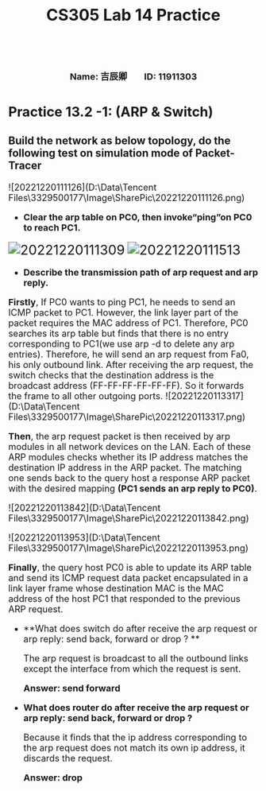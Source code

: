 <h1 align = "center"><font size='6'>CS305 Lab 14 Practice</h1>

<h1 align = "center"><font size='4'>Name: 吉辰卿  &nbsp&nbsp&nbsp&nbsp&nbsp&nbsp ID: 11911303</h1>



## Practice 13.2 -1: (ARP & Switch)

### Build the network as below topology, do the following test on **simulation mode** of Packet-Tracer

![20221220111126](D:\Data\Tencent Files\3329500177\Image\SharePic\20221220111126.png)

- **Clear the arp table on PC0, then invoke“ping”on PC0 to reach PC1.**

<img src="D:\Data\Tencent Files\3329500177\Image\SharePic\20221220111309.png" alt="20221220111309" style="zoom:150%;" />

<img src="D:\Data\Tencent Files\3329500177\Image\SharePic\20221220111513.png" alt="20221220111513" style="zoom:150%;" />

- **Describe the transmission path of arp request and arp reply.**

**Firstly**, If PC0 wants to ping PC1, he needs to send an ICMP packet to PC1. However, the link layer part of the packet requires the MAC address of PC1. Therefore, PC0 searches its arp table but finds that there is no entry corresponding to PC1(we use arp -d to delete any arp entries). Therefore, he will send an arp request from Fa0, his only outbound link. After receiving the arp request, the switch checks that the destination address is the broadcast address (FF-FF-FF-FF-FF-FF). So it forwards the frame to all other outgoing ports. ![20221220113317](D:\Data\Tencent Files\3329500177\Image\SharePic\20221220113317.png)

**Then**, the arp request packet is then received by arp modules in all network devices on the LAN. Each of these ARP modules checks whether its IP address matches the destination IP address in the ARP packet. The matching one sends back to the query host a response ARP packet with the desired mapping **(PC1 sends an arp reply to PC0)**.

![20221220113842](D:\Data\Tencent Files\3329500177\Image\SharePic\20221220113842.png)

![20221220113953](D:\Data\Tencent Files\3329500177\Image\SharePic\20221220113953.png)

**Finally**, the query host PC0 is able to update its ARP table and send its ICMP request data packet encapsulated in a link layer frame whose destination MAC is the MAC address of the host PC1 that responded to the previous ARP request.

- **What does switch do after receive the arp request or arp reply: send back, forward or drop ? **

  The arp request is broadcast to all the outbound links except the interface from which the request is sent.

  **Answer: send forward**

- **What does router do after receive the arp request or arp reply: send back, forward or drop ?**

  Because it finds that the ip address corresponding to the arp request does not match its own ip address, it discards the request. 

  **Answer: drop**


